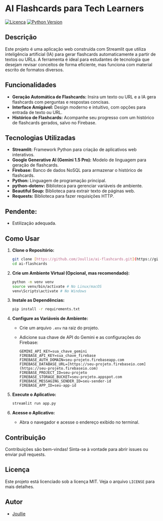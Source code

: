 # AI Flashcards para Tech Learners

[![Licença](https://img.shields.io/badge/licença-MIT-blue.svg)](LICENSE)
[![Python Version](https://img.shields.io/badge/python-3.8+-blue.svg)](https://www.python.org/downloads/)

## Descrição

Este projeto é uma aplicação web construída com Streamlit que utiliza inteligência artificial (IA) para gerar flashcards automaticamente a partir de textos ou URLs. A ferramenta é ideal para estudantes de tecnologia que desejam revisar conceitos de forma eficiente, mas funciona com material escrito de formatos diversos.

## Funcionalidades

-   **Geração Automática de Flashcards:** Insira um texto ou URL e a IA gera flashcards com perguntas e respostas concisas.
-   **Interface Amigável:** Design moderno e intuitivo, com opções para entrada de texto ou URL.
-   **Histórico de Flashcards:** Acompanhe seu progresso com um histórico de flashcards gerados, salvo no Firebase.

## Tecnologias Utilizadas

-   **Streamlit:** Framework Python para criação de aplicativos web interativos.
-   **Google Generative AI (Gemini 1.5 Pro):** Modelo de linguagem para geração de flashcards.
-   **Firebase:** Banco de dados NoSQL para armazenar o histórico de flashcards.
-   **Python:** Linguagem de programação principal.
-   **python-dotenv:** Biblioteca para gerenciar variáveis de ambiente.
-   **Beautiful Soup:** Biblioteca para extrair texto de páginas web.
-   **Requests:** Biblioteca para fazer requisições HTTP.

## Pendente:

- Estilização adequada.

## Como Usar

1.  **Clone o Repositório:**

    ```bash
    git clone [https://github.com/Joullie/ai-flashcards.git](https://github.com/seu-usuario/ai-flashcards.git)
    cd ai-flashcards
    ```

2.  **Crie um Ambiente Virtual (Opcional, mas recomendado):**

    ```bash
    python -m venv venv
    source venv/bin/activate # No Linux/macOS
    venv\Scripts\activate # No Windows
    ```

3.  **Instale as Dependências:**

    ```bash
    pip install -r requirements.txt
    ```

4.  **Configure as Variáveis de Ambiente:**

    * Crie um arquivo `.env` na raiz do projeto.
    * Adicione sua chave de API do Gemini e as configurações do Firebase:

        ```
        GEMINI_API_KEY=sua_chave_gemini
        FIREBASE_API_KEY=sua_chave_firebase
        FIREBASE_AUTH_DOMAIN=seu-projeto.firebaseapp.com
        FIREBASE_DATABASE_URL=[https://seu-projeto.firebaseio.com](https://seu-projeto.firebaseio.com)
        FIREBASE_PROJECT_ID=seu-projeto
        FIREBASE_STORAGE_BUCKET=seu-projeto.appspot.com
        FIREBASE_MESSAGING_SENDER_ID=seu-sender-id
        FIREBASE_APP_ID=seu-app-id
        ```

5.  **Execute o Aplicativo:**

    ```bash
    streamlit run app.py
    ```

6.  **Acesse o Aplicativo:**

    * Abra o navegador e acesse o endereço exibido no terminal.

## Contribuição

Contribuições são bem-vindas! Sinta-se à vontade para abrir issues ou enviar pull requests.

## Licença

Este projeto está licenciado sob a licença MIT. Veja o arquivo `LICENSE` para mais detalhes.

## Autor

-   [Joullie](https://github.com/Joullie)
